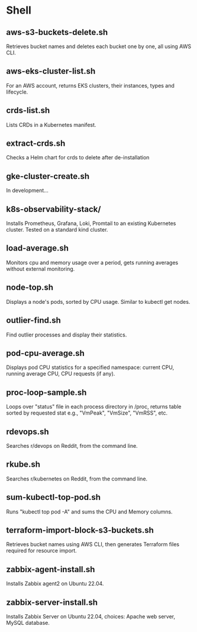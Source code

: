 # Shell

## aws-s3-buckets-delete.sh
Retrieves bucket names and deletes each bucket one by one, all using AWS CLI.

## aws-eks-cluster-list.sh
For an AWS account, returns EKS clusters, their instances, types and lifecycle.

## crds-list.sh
Lists CRDs in a Kubernetes manifest.

## extract-crds.sh
Checks a Helm chart for crds to delete after de-installation

## gke-cluster-create.sh
In development...

## k8s-observability-stack/
Installs Prometheus, Grafana, Loki, Promtail to an existing Kubernetes cluster. Tested on a standard kind cluster.

## load-average.sh
Monitors cpu and memory usage over a period, gets running averages without external monitoring.

## node-top.sh
Displays a node's pods, sorted by CPU usage. Similar to kubectl get nodes.

## outlier-find.sh
Find outlier processes and display their statistics.

## pod-cpu-average.sh
Displays pod CPU statistics for a specified namespace: current CPU, running average CPU, CPU requests (if any).

## proc-loop-sample.sh
Loops over "status" file in each process directory in /proc, returns table sorted by requested stat e.g., "VmPeak", "VmSize", "VmRSS", etc.

## rdevops.sh
Searches r/devops on Reddit, from the command line.

## rkube.sh
Searches r/kubernetes on Reddit, from the command line.

## sum-kubectl-top-pod.sh
Runs "kubectl top pod -A" and sums the CPU and Memory columns.

## terraform-import-block-s3-buckets.sh
Retrieves bucket names using AWS CLI, then generates Terraform files required for resource import.

## zabbix-agent-install.sh
Installs Zabbix agent2 on Ubuntu 22.04.

## zabbix-server-install.sh
Installs Zabbix Server on Ubuntu 22.04, choices: Apache web server, MySQL database.

